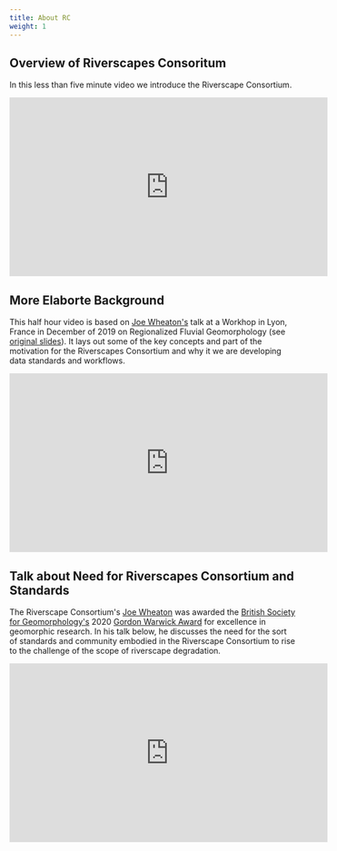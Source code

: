 ```yaml
---
title: About RC
weight: 1
---
```


## Overview of Riverscapes Consoritum

In this less than five minute video we introduce the Riverscape Consortium.
<div class="responsive-embed">
<iframe width="560" height="315" src="https://www.youtube.com/embed/mfyhjVfECf4" frameborder="0" allow="accelerometer; autoplay; encrypted-media; gyroscope; picture-in-picture" allowfullscreen></iframe>
</div>

## More Elaborte Background
This half hour video is based on [Joe Wheaton's](http://joewheaton.org) talk at a Workhop in Lyon, France in December of 2019 on Regionalized Fluvial Geomorphology (see [original slides](https://www.researchgate.net/publication/338225952_Riverscapes_Consortium_to_Leverage_Advances_in_Other_Regions_in_your_Regionalization)). It lays out some of the key concepts and part of the motivation for the Riverscapes Consortium and why it we are developing data standards and workflows. 

<div class="responsive-embed">
<iframe width="560" height="315" src="https://www.youtube.com/embed/OetscVdkr2I" frameborder="0" allow="accelerometer; autoplay; encrypted-media; gyroscope; picture-in-picture" allowfullscreen></iframe>
</div>

## Talk about Need for Riverscapes Consortium and Standards
The Riverscape Consortium's [Joe Wheaton](http://joewheaton.org) was awarded the [British Society for Geomorphology's](https://twitter.com/BSG_Geomorph) 2020 [Gordon Warwick Award](https://www.geomorphology.org.uk/awards) for excellence in geomorphic research. In his talk below,  he discusses the need for the sort of standards and community embodied in the Riverscape Consortium to rise to the challenge of the scope of riverscape degradation.    
<div class="responsive-embed">
<iframe width="560" height="315" src="https://www.youtube.com/embed/EaLN3wZ6cM8" frameborder="0" allow="accelerometer; autoplay; clipboard-write; encrypted-media; gyroscope; picture-in-picture" allowfullscreen></iframe>
</div>